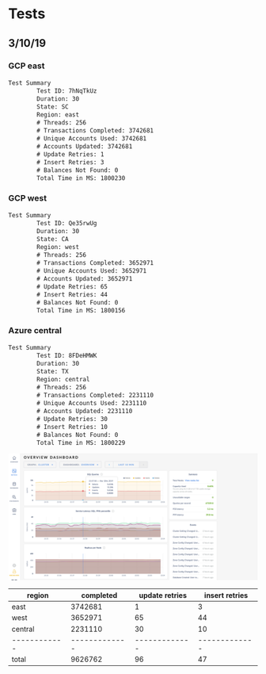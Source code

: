 # Tests

## 3/10/19

### GCP east
```
Test Summary
        Test ID: 7hNqTkUz
        Duration: 30
        State: SC
        Region: east
        # Threads: 256
        # Transactions Completed: 3742681
        # Unique Accounts Used: 3742681
        # Accounts Updated: 3742681
        # Update Retries: 1
        # Insert Retries: 3
        # Balances Not Found: 0
        Total Time in MS: 1800230

```

### GCP west
```
Test Summary
        Test ID: Qe35rwUg
        Duration: 30
        State: CA
        Region: west
        # Threads: 256
        # Transactions Completed: 3652971
        # Unique Accounts Used: 3652971
        # Accounts Updated: 3652971
        # Update Retries: 65
        # Insert Retries: 44
        # Balances Not Found: 0
        Total Time in MS: 1800156

```

### Azure central
```
Test Summary
        Test ID: 8FDeHMWK
        Duration: 30
        State: TX
        Region: central
        # Threads: 256
        # Transactions Completed: 2231110
        # Unique Accounts Used: 2231110
        # Accounts Updated: 2231110
        # Update Retries: 30
        # Insert Retries: 10
        # Balances Not Found: 0
        Total Time in MS: 1800229

```
![Screenshot](Fullscreen_3_10_19__6_04_PM.png)

region | completed | update retries | insert retries
------------ | ------------- | ------------- | -------------
east | 3742681 | 1 | 3
west | 3652971 | 65 | 44
central | 2231110 | 30 | 10
------------ | ------------- | ------------- | -------------
total | 9626762 | 96 | 47
